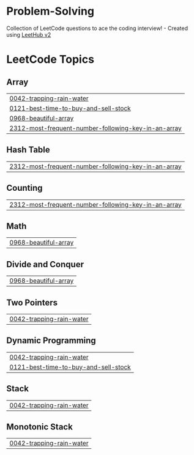 # Problem-Solving
Collection of LeetCode questions to ace the coding interview! - Created using [LeetHub v2](https://github.com/arunbhardwaj/LeetHub-2.0)

<!---LeetCode Topics Start-->
# LeetCode Topics
## Array
|  |
| ------- |
| [0042-trapping-rain-water](https://github.com/Pranav128/Problem-Solving/tree/master/0042-trapping-rain-water) |
| [0121-best-time-to-buy-and-sell-stock](https://github.com/Pranav128/Problem-Solving/tree/master/0121-best-time-to-buy-and-sell-stock) |
| [0968-beautiful-array](https://github.com/Pranav128/Problem-Solving/tree/master/0968-beautiful-array) |
| [2312-most-frequent-number-following-key-in-an-array](https://github.com/Pranav128/Problem-Solving/tree/master/2312-most-frequent-number-following-key-in-an-array) |
## Hash Table
|  |
| ------- |
| [2312-most-frequent-number-following-key-in-an-array](https://github.com/Pranav128/Problem-Solving/tree/master/2312-most-frequent-number-following-key-in-an-array) |
## Counting
|  |
| ------- |
| [2312-most-frequent-number-following-key-in-an-array](https://github.com/Pranav128/Problem-Solving/tree/master/2312-most-frequent-number-following-key-in-an-array) |
## Math
|  |
| ------- |
| [0968-beautiful-array](https://github.com/Pranav128/Problem-Solving/tree/master/0968-beautiful-array) |
## Divide and Conquer
|  |
| ------- |
| [0968-beautiful-array](https://github.com/Pranav128/Problem-Solving/tree/master/0968-beautiful-array) |
## Two Pointers
|  |
| ------- |
| [0042-trapping-rain-water](https://github.com/Pranav128/Problem-Solving/tree/master/0042-trapping-rain-water) |
## Dynamic Programming
|  |
| ------- |
| [0042-trapping-rain-water](https://github.com/Pranav128/Problem-Solving/tree/master/0042-trapping-rain-water) |
| [0121-best-time-to-buy-and-sell-stock](https://github.com/Pranav128/Problem-Solving/tree/master/0121-best-time-to-buy-and-sell-stock) |
## Stack
|  |
| ------- |
| [0042-trapping-rain-water](https://github.com/Pranav128/Problem-Solving/tree/master/0042-trapping-rain-water) |
## Monotonic Stack
|  |
| ------- |
| [0042-trapping-rain-water](https://github.com/Pranav128/Problem-Solving/tree/master/0042-trapping-rain-water) |
<!---LeetCode Topics End-->